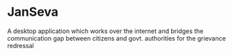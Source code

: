 # JanSeva
A desktop application which works over the internet and bridges the communication gap between citizens and govt. authorities for the grievance redressal
